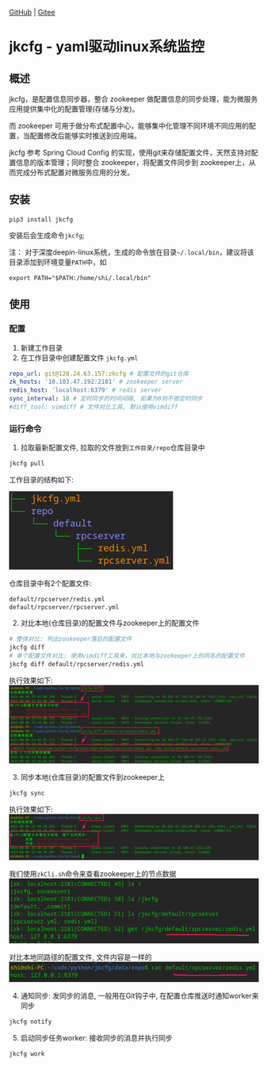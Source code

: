 [GitHub](https://github.com/shigebeyond/jkcfg) | [Gitee](https://gitee.com/shigebeyond/jkcfg)

# jkcfg - yaml驱动linux系统监控

## 概述
jkcfg，是配置信息同步器，整合 zookeeper 做配置信息的同步处理，能为微服务应用提供集中化的配置管理(存储与分发)。

而 zookeeper 可用于做分布式配置中心，能够集中化管理不同环境不同应用的配置，当配置修改后能够实时推送到应用端。

jkcfg 参考 Spring Cloud Config 的实现，使用git来存储配置文件，天然支持对配置信息的版本管理；同时整合 zookeeper，将配置文件同步到 zookeeper上，从而完成分布式配置对微服务应用的分发。

## 安装
```
pip3 install jkcfg
```

安装后会生成命令`jkcfg`;

注： 对于深度deepin-linux系统，生成的命令放在目录`~/.local/bin`，建议将该目录添加到环境变量`PATH`中，如
```
export PATH="$PATH:/home/shi/.local/bin"
```

## 使用

### 配置
1. 新建工作目录
2. 在工作目录中创建配置文件 `jkcfg.yml`
```yaml
repo_url: git@120.24.63.157:zkcfg # 配置文件的git仓库
zk_hosts: '10.103.47.192:2181' # zookeeper server
redis_host: 'localhost:6379' # redis server
sync_interval: 10 # 定时同步的时间间隔, 如果为0则不做定时同步
#diff_tool: vimdiff # 文件对比工具, 默认使用vimdiff
```

### 运行命令
1. 拉取最新配置文件, 拉取的文件放到`工作目录/repo`仓库目录中
```sh
jkcfg pull
```
工作目录的结构如下:

![](img/workdir.png)

仓库目录中有2个配置文件:
```
default/rpcserver/redis.yml
default/rpcserver/rpcserver.yml
```

2. 对比本地(仓库目录)的配置文件与zookeeper上的配置文件
```sh
# 整体对比: 列出zookeeper落后的配置文件
jkcfg diff
# 单个配置文件对比: 使用vimdiff工具来，对比本地与zookeeper上的同名的配置文件
jkcfg diff default/rpcserver/redis.yml
```
执行效果如下:
![](img/diff.png)

3. 同步本地(仓库目录)的配置文件到zookeeper上
```sh   
jkcfg sync
```
执行效果如下:
![](img/sync.png)

我们使用`zkCli.sh`命令来查看zookeeper上的节点数据
![](img/zkcfg.png)

对比本地同路径的配置文件, 文件内容是一样的
![](img/localcfg.png)

4. 通知同步: 发同步的消息, 一般用在Git钩子中, 在配置仓库推送时通知worker来同步
```sh   
jkcfg notify
```

5. 启动同步任务worker: 接收同步的消息并执行同步
```sh   
jkcfg work
```